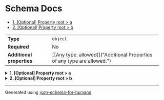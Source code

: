 # Schema Docs

- [1. [Optional] Property root > a](#a)
- [2. [Optional] Property root > b](#b)

|                           |                                                                         |
| ------------------------- | ----------------------------------------------------------------------- |
| **Type**                  | `object`                                                                |
| **Required**              | No                                                                      |
| **Additional properties** | [[Any type: allowed]]("Additional Properties of any type are allowed.") |

<details>
<summary>
<strong> <a name="a"></a>1. [Optional] Property root > a</strong>  

</summary>
<blockquote>

|                           |                                                                         |
| ------------------------- | ----------------------------------------------------------------------- |
| **Type**                  | `object`                                                                |
| **Required**              | No                                                                      |
| **Additional properties** | [[Any type: allowed]]("Additional Properties of any type are allowed.") |
| **Default**               | `"Default from a"`                                                      |
| **Defined in**            | #/definitions/common                                                    |

**Description:** Description of a

</blockquote>
</details>

<details>
<summary>
<strong> <a name="b"></a>2. [Optional] Property root > b</strong>  

</summary>
<blockquote>

|                           |                                                                         |
| ------------------------- | ----------------------------------------------------------------------- |
| **Type**                  | `object`                                                                |
| **Required**              | No                                                                      |
| **Additional properties** | [[Any type: allowed]]("Additional Properties of any type are allowed.") |
| **Default**               | `"Default from b"`                                                      |
| **Defined in**            | #/definitions/common                                                    |

**Description:** A common description

</blockquote>
</details>

----------------------------------------------------------------------------------------------------------------------------
Generated using [json-schema-for-humans](https://github.com/coveooss/json-schema-for-humans)